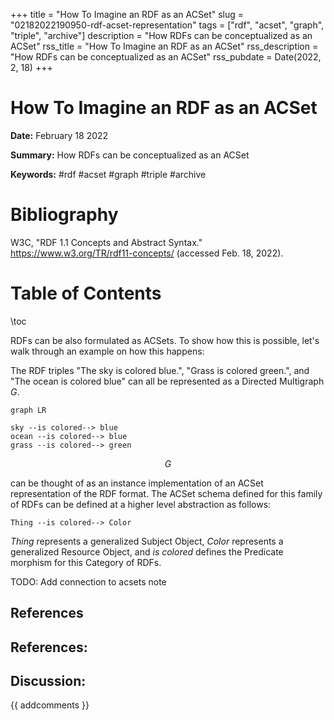 +++
title = "How To Imagine an RDF as an ACSet"
slug = "02182022190950-rdf-acset-representation"
tags = ["rdf", "acset", "graph", "triple", "archive"]
description = "How RDFs can be conceptualized as an ACSet"
rss_title = "How To Imagine an RDF as an ACSet"
rss_description = "How RDFs can be conceptualized as an ACSet"
rss_pubdate = Date(2022, 2, 18)
+++



How To Imagine an RDF as an ACSet
=========

**Date:** February 18 2022

**Summary:** How RDFs can be conceptualized as an ACSet

**Keywords:** #rdf #acset #graph #triple #archive

Bibliography
==========

W3C, "RDF 1.1 Concepts and Abstract Syntax." https://www.w3.org/TR/rdf11-concepts/ (accessed Feb. 18, 2022).

Table of Contents
=========

\toc

RDFs can be also formulated as ACSets. To show how this is possible, let's walk through an example on how this happens:

The RDF triples "The sky is colored blue.", "Grass is colored green.", and "The ocean is colored blue" can all be represented as a Directed Multigraph $G$.

```mermaid
graph LR

sky --is colored--> blue
ocean --is colored--> blue
grass --is colored--> green
```

$$
G
$$

can be thought of as an instance implementation of an ACSet representation of the RDF format. The ACSet schema defined for this family of RDFs can be defined at a higher level abstraction as follows:

```mermaid
Thing --is colored--> Color
```

*Thing* represents a generalized Subject Object, *Color* represents a generalized Resource Object, and *is colored* defines the Predicate morphism for this Category of RDFs.

TODO: Add connection to acsets note

## References

## References:
## Discussion: 

{{ addcomments }}
